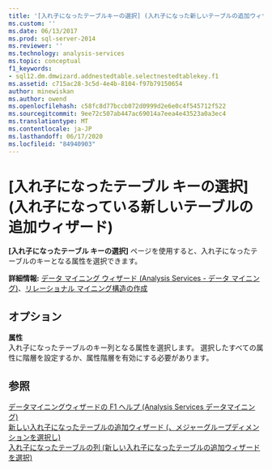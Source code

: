 ```yaml
---
title: '[入れ子になったテーブルキーの選択] (入れ子になった新しいテーブルの追加ウィザード) |Microsoft Docs'
ms.custom: ''
ms.date: 06/13/2017
ms.prod: sql-server-2014
ms.reviewer: ''
ms.technology: analysis-services
ms.topic: conceptual
f1_keywords:
- sql12.dm.dmwizard.addnestedtable.selectnestedtablekey.f1
ms.assetid: c715ac28-3c5d-4e4b-8104-f97b79150654
author: minewiskan
ms.author: owend
ms.openlocfilehash: c58fc8d77bccb072d0999d2e6e0c4f545712f522
ms.sourcegitcommit: 9ee72c507ab447ac69014a7eea4e43523a0a3ec4
ms.translationtype: MT
ms.contentlocale: ja-JP
ms.lasthandoff: 06/17/2020
ms.locfileid: "84940903"
---
```

# <a name="select-nested-table-key-add-new-nested-table-wizard"></a>[入れ子になったテーブル キーの選択] (入れ子になっている新しいテーブルの追加ウィザード)
  **[入れ子になったテーブル キーの選択]** ページを使用すると、入れ子になったテーブルのキーとなる属性を選択できます。  
  
 **詳細情報:** [データ マイニング ウィザード &#40;Analysis Services - データ マイニング&#41;](data-mining/data-mining-wizard-analysis-services-data-mining.md)、[リレーショナル マイニング構造の作成](data-mining/create-a-relational-mining-structure.md)  
  
## <a name="options"></a>オプション  
 **属性**  
 入れ子になったテーブルのキー列となる属性を選択します。 選択したすべての属性に階層を設定するか、属性階層を有効にする必要があります。  
  
## <a name="see-also"></a>参照  
 [データマイニングウィザードの F1 ヘルプ &#40;Analysis Services データマイニング&#41;](data-mining-wizard-f1-help-analysis-services-data-mining.md)   
 [新しい入れ子になったテーブルの追加ウィザード &#40;、メジャーグループディメンションを選択し&#41;](select-a-measure-group-dimension-add-new-nested-table-wizard.md)   
 [入れ子になったテーブルの列 &#40;新しい入れ子になったテーブルの追加ウィザードを選択&#41;](select-nested-table-columns-add-new-nested-table-wizard.md)  
  
  
